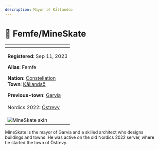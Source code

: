 ```yaml
---
description: Mayor of Kållandsö
---
```


# 👤 Femfe/MineSkate

<table data-view="cards" data-full-width="false"><thead><tr><th></th></tr></thead><tbody><tr><td><p><strong>Registered:</strong> Sep 11, 2023</p><p><strong>Alias</strong>: Femfe</p><p><strong>Nation</strong>: <a href="../nations/present-nations/constellation.md">Constellation</a><br><strong>Town</strong>: <a href="../towns/sweden-region/kallandso.md">Kållandsö</a></p><p><strong>Previous-town</strong>: <a href="../towns/finland-region/garvia/">Garvia</a><br><br>Nordics 2022: <a href="../../../misc/the-2022-nordics-server/oestrevy.md">Östrevy</a></p></td></tr><tr><td><img src="../../../.gitbook/assets/MineSkate1-skin.png" alt="MineSkate skin"></td></tr></tbody></table>

MineSkate is the mayor of Garvia and a skilled architect who designs buildings and towns. He was active on the old Nordics 2022 server, where he started the town of Östrevy.
